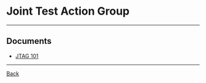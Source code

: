 # Joint Test Action Group

---

## Documents

- [JTAG 101](https://web.archive.org/web/20170830070123/http://www.intel.com/content/dam/www/public/us/en/documents/white-papers/jtag-101-ieee-1149x-paper.pdf)

---

[Back](./../readme.md)

